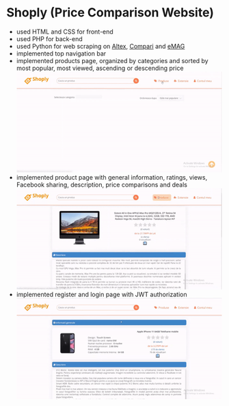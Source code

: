 # Shoply (Price Comparison Website)  
 - used HTML and CSS for front-end  
 - used PHP for back-end  
 - used Python for web scraping on [Altex](https://altex.ro/), [Compari](https://www.compari.ro/) and [eMAG](https://www.emag.ro/)
 - implemented top navigation bar  
 - implemented products page, organized by categories and sorted by most popular, most viewed, ascending or descending price  
   ![Products](https://github.com/georgiana-ojoc/Shoply/blob/main/GIFs/Products.gif)  
 - implemented product page with general information, ratings, views, Facebook sharing, description, price comparisons and deals  
   ![Product](https://github.com/georgiana-ojoc/Shoply/blob/main/GIFs/Product.gif)  
 - implemented register and login page with JWT authorization  
   ![Account](https://github.com/georgiana-ojoc/Shoply/blob/main/GIFs/Account.gif)  
